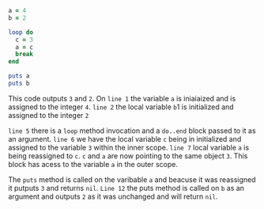 ```ruby
a = 4
b = 2

loop do
  c = 3
  a = c
  break
end

puts a
puts b
```

This code outputs `3` and `2`. On `line 1` the variable `a` is iniaiaized and is assigned to the integer `4`. `line 2` the local variable `b`1 is initialized and assigned to the integer `2`

`line 5` there is a `loop` method invocation and a `do..end` block passed to it as an argument. `line 6` we have the local variable `c` being in initialized and assigned to the variable `3` within the inner scope. `line 7` local variable `a` is being reassigned to `c`. `c` and `a` are now pointing to the same object `3`. This block has acess to the variable `a` in the outer scope. 

The `puts` method is called on the varibable `a` and beacuse it was reassigned it putputs `3` and returns `nil`. `Line 12` the puts method is called on `b` as an argument and outputs `2` as it was unchanged and will return `nil`.